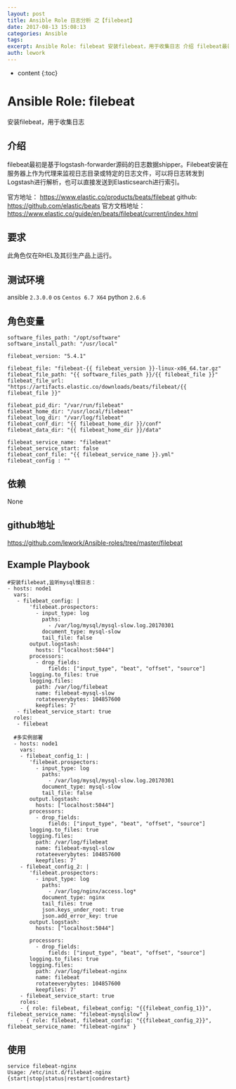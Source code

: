 ```yaml
---
layout: post
title: Ansible Role 日志分析 之【filebeat】
date: 2017-08-13 15:08:13
categories: Ansible
tags:
excerpt: Ansible Role: filebeat 安装filebeat，用于收集日志 介绍 filebeat最初是基于logstash-forwar...
auth: lework
---
```

* content
{:toc}

# Ansible Role: filebeat

安装filebeat，用于收集日志

## 介绍
filebeat最初是基于logstash-forwarder源码的日志数据shipper。Filebeat安装在服务器上作为代理来监视日志目录或特定的日志文件，可以将日志转发到Logstash进行解析，也可以直接发送到Elasticsearch进行索引。

官方地址： https://www.elastic.co/products/beats/filebeat
github: https://github.com/elastic/beats
官方文档地址：https://www.elastic.co/guide/en/beats/filebeat/current/index.html

## 要求

此角色仅在RHEL及其衍生产品上运行。

## 测试环境

ansible `2.3.0.0`
os `Centos 6.7 X64`
python `2.6.6`

## 角色变量
	software_files_path: "/opt/software"
	software_install_path: "/usr/local"

	filebeat_version: "5.4.1"

	filebeat_file: "filebeat-{{ filebeat_version }}-linux-x86_64.tar.gz"
	filebeat_file_path: "{{ software_files_path }}/{{ filebeat_file }}"
	filebeat_file_url: "https://artifacts.elastic.co/downloads/beats/filebeat/{{ filebeat_file }}"

	filebeat_pid_dir: "/var/run/filebeat"
	filebeat_home_dir: "/usr/local/filebeat"
	filebeat_log_dir: "/var/log/filebeat"
	filebeat_conf_dir: "{{ filebeat_home_dir }}/conf"
	filebeat_data_dir: "{{ filebeat_home_dir }}/data"

	filebeat_service_name: "filebeat"
	filebeat_service_start: false
	filebeat_conf_file: "{{ filebeat_service_name }}.yml"
	filebeat_config : ""

## 依赖

None

## github地址
https://github.com/lework/Ansible-roles/tree/master/filebeat

## Example Playbook

	#安装filebeat,监听mysql慢日志：
	- hosts: node1
	  vars:
	   - filebeat_config: |
		   'filebeat.prospectors:
			 - input_type: log
			   paths:
				 - /var/log/mysql/mysql-slow.log.20170301
			   document_type: mysql-slow
			   tail_file: false
		   output.logstash:
			 hosts: ["localhost:5044"]
		   processors:
			 - drop_fields:
				 fields: ["input_type", "beat", "offset", "source"] 
		   logging.to_files: true
		   logging.files:
			 path: /var/log/filebeat
			 name: filebeat-mysql-slow
			 rotateeverybytes: 104857600
			 keepfiles: 7'
	   - filebeat_service_start: true
	  roles:
	   - filebeat
	   
	  #多实例部署
	  - hosts: node1
		vars:
		- filebeat_config_1: |
		   'filebeat.prospectors:
			 - input_type: log
			   paths:
				 - /var/log/mysql/mysql-slow.log.20170301
			   document_type: mysql-slow
			   tail_file: false
		   output.logstash:
			 hosts: ["localhost:5044"]
		   processors:
			 - drop_fields:
				 fields: ["input_type", "beat", "offset", "source"] 
		   logging.to_files: true
		   logging.files:
			 path: /var/log/filebeat
			 name: filebeat-mysql-slow
			 rotateeverybytes: 104857600
			 keepfiles: 7'
		- filebeat_config_2: |
		   'filebeat.prospectors:
			 - input_type: log
			   paths:
				 - /var/log/nginx/access.log*
			   document_type: nginx
			   tail_files: true
			   json.keys_under_root: true
			   json.add_error_key: true
		   output.logstash:
			 hosts: ["localhost:5044"]

		   processors:
			 - drop_fields:
				 fields: ["input_type", "beat", "offset", "source"] 
		   logging.to_files: true
		   logging.files:
			 path: /var/log/filebeat-nginx
			 name: filebeat
			 rotateeverybytes: 104857600
			 keepfiles: 7'
		- filebeat_service_start: true
		roles:
		- { role: filebeat, filebeat_config: "{{filebeat_config_1}}", filebeat_service_name: "filebeat-mysqlslow" }
		- { role: filebeat, filebeat_config: "{{filebeat_config_2}}", filebeat_service_name: "filebeat-nginx" }



## 使用

```
service filebeat-nginx
Usage: /etc/init.d/filebeat-nginx {start|stop|status|restart|condrestart}
```
